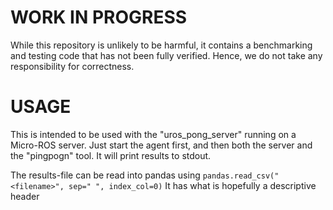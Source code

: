 # WORK IN PROGRESS

While this repository is unlikely to be harmful, it 
contains a benchmarking and testing code that has not
been fully verified. Hence, we do not take any responsibility
for correctness.

# USAGE

This is intended to be used with the "uros_pong_server" running 
on a Micro-ROS server. Just start the agent first, and then both
the server and the "pingpogn" tool. It will print results to stdout.

The results-file can be read into pandas using
`pandas.read_csv("<filename>", sep=" ", index_col=0)`
It has what is hopefully a descriptive header

